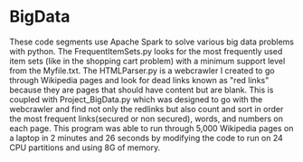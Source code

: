 # BigData

These code segments use Apache Spark to solve various big data problems with python. The FrequentItemSets.py looks for the most frequently used item sets (like in the shopping cart problem) with a minimum support level from the Myfile.txt. The HTMLParser.py is a webcrawler I created to go through Wikipedia pages and look for dead links known as "red links" because they are pages that should have content but are blank. This is coupled with Project_BigData.py which was designed to go with the webcrawler and find not only the redlinks but also count and sort in order the most frequent links(secured or non secured), words, and numbers on each page. This program was able to run through 5,000 Wikipedia pages on a laptop in 2 minutes and 26 seconds by modifying the code to run on 24 CPU partitions and using 8G of memory.
